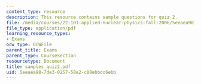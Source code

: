 ```yaml
---
content_type: resource
description: This resource contains sample questions for quiz 2.
file: /media/courses/22-101-applied-nuclear-physics-fall-2006/5eeaea987de3025758e2c88ebbdc6ebb_samples_quiz2.pdf
file_type: application/pdf
learning_resource_types:
- Exams
ocw_type: OCWFile
parent_title: Exams
parent_type: CourseSection
resourcetype: Document
title: samples_quiz2.pdf
uid: 5eeaea98-7de3-0257-58e2-c88ebbdc6ebb
---
```

